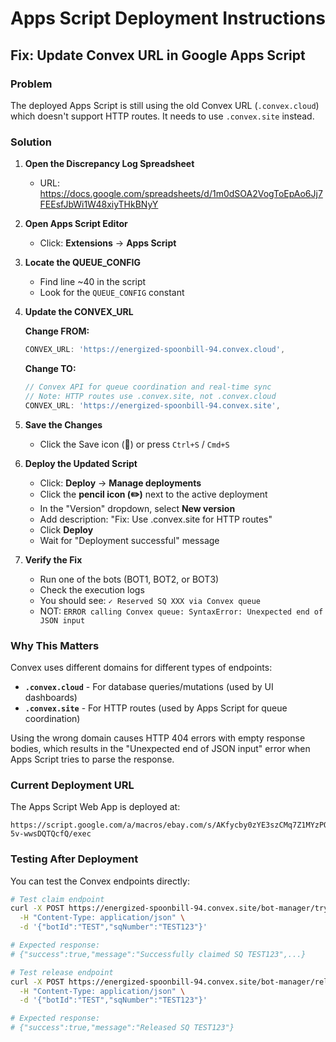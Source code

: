 # Apps Script Deployment Instructions

## Fix: Update Convex URL in Google Apps Script

### Problem
The deployed Apps Script is still using the old Convex URL (`.convex.cloud`) which doesn't support HTTP routes. It needs to use `.convex.site` instead.

### Solution

1. **Open the Discrepancy Log Spreadsheet**
   - URL: https://docs.google.com/spreadsheets/d/1m0dSOA2VogToEpAo6Jj7FEEsfJbWi1W48xiyTHkBNyY

2. **Open Apps Script Editor**
   - Click: **Extensions** → **Apps Script**

3. **Locate the QUEUE_CONFIG**
   - Find line ~40 in the script
   - Look for the `QUEUE_CONFIG` constant

4. **Update the CONVEX_URL**

   **Change FROM:**
   ```javascript
   CONVEX_URL: 'https://energized-spoonbill-94.convex.cloud',
   ```

   **Change TO:**
   ```javascript
   // Convex API for queue coordination and real-time sync
   // Note: HTTP routes use .convex.site, not .convex.cloud
   CONVEX_URL: 'https://energized-spoonbill-94.convex.site',
   ```

5. **Save the Changes**
   - Click the Save icon (💾) or press `Ctrl+S` / `Cmd+S`

6. **Deploy the Updated Script**
   - Click: **Deploy** → **Manage deployments**
   - Click the **pencil icon (✏️)** next to the active deployment
   - In the "Version" dropdown, select **New version**
   - Add description: "Fix: Use .convex.site for HTTP routes"
   - Click **Deploy**
   - Wait for "Deployment successful" message

7. **Verify the Fix**
   - Run one of the bots (BOT1, BOT2, or BOT3)
   - Check the execution logs
   - You should see: `✓ Reserved SQ XXX via Convex queue`
   - NOT: `ERROR calling Convex queue: SyntaxError: Unexpected end of JSON input`

### Why This Matters

Convex uses different domains for different types of endpoints:
- **`.convex.cloud`** - For database queries/mutations (used by UI dashboards)
- **`.convex.site`** - For HTTP routes (used by Apps Script for queue coordination)

Using the wrong domain causes HTTP 404 errors with empty response bodies, which results in the "Unexpected end of JSON input" error when Apps Script tries to parse the response.

### Current Deployment URL

The Apps Script Web App is deployed at:
```
https://script.google.com/a/macros/ebay.com/s/AKfycby0zYE3szCMq7Z1MYzPOIwdCCrYDyU58D8JIFclx5cDoucbpf2lJG3o-5v-wwsDQTQcfQ/exec
```

### Testing After Deployment

You can test the Convex endpoints directly:

```bash
# Test claim endpoint
curl -X POST https://energized-spoonbill-94.convex.site/bot-manager/try-claim-sq \
  -H "Content-Type: application/json" \
  -d '{"botId":"TEST","sqNumber":"TEST123"}'

# Expected response:
# {"success":true,"message":"Successfully claimed SQ TEST123",...}

# Test release endpoint
curl -X POST https://energized-spoonbill-94.convex.site/bot-manager/release-sq \
  -H "Content-Type: application/json" \
  -d '{"botId":"TEST","sqNumber":"TEST123"}'

# Expected response:
# {"success":true,"message":"Released SQ TEST123"}
```
